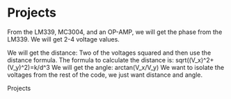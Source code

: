 Projects
========
From the LM339, MC3004, and an OP-AMP, we will get the phase from the LM339. We will get 2-4 voltage values. 

We will get the distance: Two of the voltages squared and then use the distance formula. 
The formula to calculate the distance is: sqrt((V_x)^2+(V_y)^2)=k/d^3
We will get the angle: arctan(V_x/V_y)
We want to isolate the voltages from the rest of the code, we just want distance and angle. 

Projects
